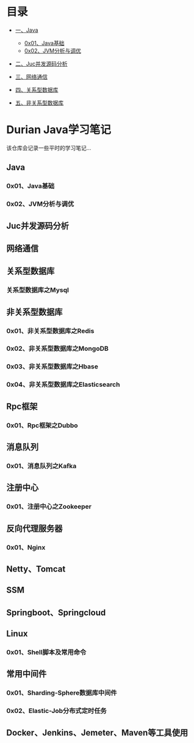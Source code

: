 <!-- GFM-TOC -->
# 目录
* [一、Java](#Java)
  * [0x01、Java基础](#0x01Java基础)
  * [0x02、JVM分析与调优](#0x02JVM分析与调优)
  
* [二、Juc并发源码分析](#Juc并发源码分析)
 
* [三、网络通信](#网络通信)

* [四、关系型数据库](#关系型数据库)

* [五、非关系型数据库](#非关系型数据库)
<!-- GFM-TOC -->

# Durian Java学习笔记
该仓库会记录一些平时的学习笔记...

## Java
### 0x01、Java基础
### 0x02、JVM分析与调优

## Juc并发源码分析

## 网络通信

## 关系型数据库
### 关系型数据库之Mysql

## 非关系型数据库
### 0x01、非关系型数据库之Redis
### 0x02、非关系型数据库之MongoDB
### 0x03、非关系型数据库之Hbase
### 0x04、非关系型数据库之Elasticsearch

## Rpc框架
### 0x01、Rpc框架之Dubbo

## 消息队列
### 0x01、消息队列之Kafka

## 注册中心
### 0x01、注册中心之Zookeeper

## 反向代理服务器
### 0x01、Nginx

## Netty、Tomcat

## SSM

## Springboot、Springcloud

## Linux
### 0x01、Shell脚本及常用命令

## 常用中间件
### 0x01、Sharding-Sphere数据库中间件
### 0x02、Elastic-Job分布式定时任务

## Docker、Jenkins、Jemeter、Maven等工具使用
